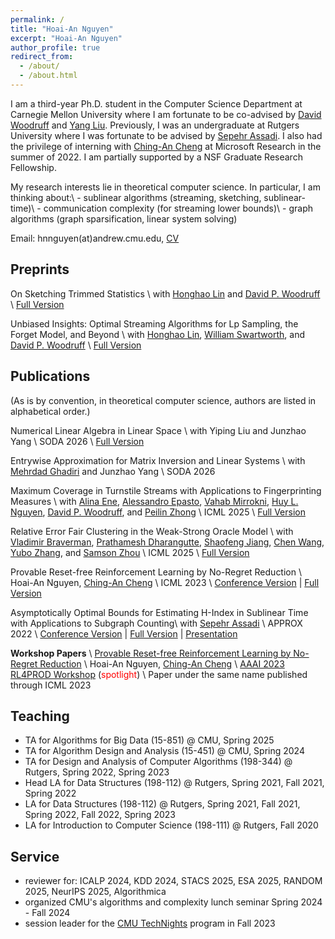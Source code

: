 ```yaml
---
permalink: /
title: "Hoai-An Nguyen"
excerpt: "Hoai-An Nguyen"
author_profile: true
redirect_from: 
  - /about/
  - /about.html
---
```

I am a third-year Ph.D. student in the Computer Science Department at Carnegie Mellon University where I am fortunate to be co-advised by [David Woodruff](http://www.cs.cmu.edu/~dwoodruf/) and [Yang Liu](https://yangpliu.github.io/). Previously, I was an undergraduate at Rutgers University where I was fortunate to be advised by [Sepehr Assadi](https://sepehr.assadi.info/). I also had the privilege of interning with [Ching-An Cheng](https://www.chinganc.com/) at Microsoft Research in the summer of 2022. I am partially supported by a NSF Graduate Research Fellowship. 

My research interests lie in theoretical computer science. In particular, I am thinking about:\\
\- sublinear algorithms (streaming, sketching, sublinear-time)\\
\- communication complexity (for streaming lower bounds)\\
\- graph algorithms (graph sparsification, linear system solving)

Email: hnnguyen(at)andrew.cmu.edu, [CV](../files/Hoaian_Nguyen_CV.pdf)

## Preprints
On Sketching Trimmed Statistics \\
with [Honghao Lin](https://honghlin.github.io/) and [David P. Woodruff](https://www.cs.cmu.edu/~dwoodruf/) \\
[Full Version](https://arxiv.org/abs/2506.07342)

Unbiased Insights: Optimal Streaming Algorithms for Lp Sampling, the Forget Model, and Beyond \\
with [Honghao Lin](https://honghlin.github.io/), [William Swartworth](https://wswartworth.github.io/), and [David P. Woodruff](https://www.cs.cmu.edu/~dwoodruf/) \\
[Full Version](https://arxiv.org/abs/2508.07067)

## Publications
(As is by convention, in theoretical computer science, authors are listed in alphabetical order.)

Numerical Linear Algebra in Linear Space \\
with Yiping Liu and Junzhao Yang \\
SODA 2026 \\
[Full Version](https://arxiv.org/abs/2507.02433)

Entrywise Approximation for Matrix Inversion and Linear Systems \\
with [Mehrdad Ghadiri](https://web.mit.edu/mehrdadg/www/) and Junzhao Yang \\
SODA 2026

Maximum Coverage in Turnstile Streams with Applications to Fingerprinting Measures \\
with [Alina Ene](https://cs-people.bu.edu/aene/), [Alessandro Epasto](https://epasto.org/), [Vahab Mirrokni](https://people.csail.mit.edu/mirrokni/Welcome.html), [Huy L. Nguyen](https://www.khoury.northeastern.edu/home/hlnguyen/), [David P. Woodruff](https://www.cs.cmu.edu/~dwoodruf/), and [Peilin Zhong](https://research.google/people/108328/?&type=google) \\
ICML 2025 \\
[Full Version](https://arxiv.org/abs/2504.18394)

Relative Error Fair Clustering in the Weak-Strong Oracle Model \\
with [Vladimir Braverman](https://www.cs.jhu.edu/~vova/), [Prathamesh Dharangutte](https://prathameshd.com/), [Shaofeng Jiang](https://www.shaofengjiang.cn/), [Chen Wang](https://sites.google.com/view/chen-wang/home), [Yubo Zhang](https://falsytaz.github.io/), and [Samson Zhou](https://samsonzhou.github.io/) \\
ICML 2025 \\
[Full Version](https://arxiv.org/abs/2506.12287)

Provable Reset-free Reinforcement Learning by No-Regret Reduction \\
Hoai-An Nguyen, [Ching-An Cheng](https://www.chinganc.com/) \\
ICML 2023 \\
[Conference Version](https://proceedings.mlr.press/v202/nguyen23b.html) | [Full Version](https://arxiv.org/abs/2301.02389)

Asymptotically Optimal Bounds for Estimating H-Index in Sublinear Time with Applications to Subgraph Counting\\
with [Sepehr Assadi](https://sepehr.assadi.info/) \\
APPROX 2022 \\
[Conference Version](https://drops.dagstuhl.de/opus/volltexte/2022/17170/) | [Full Version](https://arxiv.org/abs/2209.08114) | [Presentation](https://www.youtube.com/watch?v=R5h6dJgQAoA)

<strong>Workshop Papers</strong> \\
[Provable Reset-free Reinforcement Learning by No-Regret Reduction](https://arxiv.org/abs/2301.02389) \\
Hoai-An Nguyen, [Ching-An Cheng](https://www.chinganc.com/) \\
[AAAI 2023 RL4PROD Workshop](https://sites.google.com/view/rlready4prodworkshop/home) (<font color = red>spotlight</font>) \\
Paper under the same name published through ICML 2023

## Teaching
- TA for Algorithms for Big Data (15-851) @ CMU, Spring 2025
- TA for Algorithm Design and Analysis (15-451) @ CMU, Spring 2024
- TA for Design and Analysis of Computer Algorithms (198-344) @ Rutgers, Spring 2022, Spring 2023
- Head LA for Data Structures (198-112) @ Rutgers, Spring 2021, Fall 2021, Spring 2022
- LA for Data Structures (198-112) @ Rutgers, Spring 2021, Fall 2021, Spring 2022, Fall 2022, Spring 2023 
- LA for Introduction to Computer Science (198-111) @ Rutgers, Fall 2020

## Service
- reviewer for: ICALP 2024, KDD 2024, STACS 2025, ESA 2025, RANDOM 2025, NeurIPS 2025, Algorithmica
- organized CMU's algorithms and complexity lunch seminar Spring 2024 - Fall 2024
- session leader for the [CMU TechNights](https://www.cmu.edu/scs/technights/) program in Fall 2023


